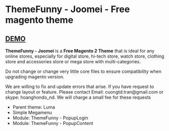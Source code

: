 # ThemeFunny - Joomei - Free magento theme
<h2><a target="_blank" href="https://www.youtube.com/watch?v=4OVZbocrqOk&t=105s">DEMO</a></h2>
<p>
<strong>ThemeFunny - Joomei</strong> is a <strong>Free Magento 2 Theme</strong> that is ideal for any online stores, especially for digital store, hi-tech store, watch store, clothing store and accessories store or mega store with multi-categories.
</p>
<p>
Do not change or change very little core files to ensure compatibility when upgrading magento version.
<p>

<p>
We are willing to fix and update errors that arise. If you have request to change layout or feature. Please contact Email: cuongtd.tran@gmail.com or skype: hoanghondo_nd. We will charge a small fee for these requests
</p>

<ul>
<li>Parent theme: Luma</li>
<li>Simple Megamenu</li>
<li>Module: ThemeFunny - PopupLogin</li>
<li>Module: ThemeFunny - PopupContent</li>
</ul>
